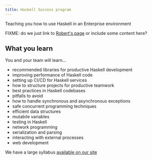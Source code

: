 ```yaml
---
title: Haskell Success program
---
```


<p class="lead">Teaching you how to use Haskell in an Enterprise environment</p>

FIXME: do we just link to [Robert's
page](https://www.fpcomplete.com/haskellsuccess) or include some
content here?

## What you learn

You and your team will learn...

* recommended libraries for productive Haskell development
* improving performance of Haskell code
* setting up CI/CD for Haskell services
* how to structure projects for productive teamwork
* best practices in Haskell codebases
* pitfalls to avoid
* how to handle synchronous and asynchronous exceptions
* safe concurrent programming techniques
* efficient data structures
* mutabile variables
* testing in Haskell
* network programming
* serialization and parsing
* interacting with external processes
* web development

We have a large syllabus [available on our
site](https://www.fpcomplete.com/haskell-syllabus)
